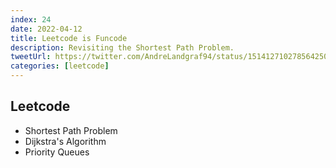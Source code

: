 ```yaml
---
index: 24
date: 2022-04-12
title: Leetcode is Funcode
description: Revisiting the Shortest Path Problem.
tweetUrl: https://twitter.com/AndreLandgraf94/status/1514127102785642500
categories: [leetcode]
---
```


## Leetcode

- Shortest Path Problem
- Dijkstra's Algorithm
- Priority Queues
